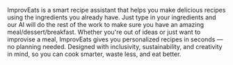 ImprovEats is a smart recipe assistant that helps you make delicious recipes using the ingredients you already have. Just type in your ingredients and our AI will do the rest of the work to make sure you have an amazing meal/dessert/breakfast. Whether you're out of ideas or just want to improvise a meal, ImprovEats gives you personalized recipes in seconds — no planning needed. Designed with inclusivity, sustainability, and creativity in mind, so you can cook smarter, waste less, and eat better.
